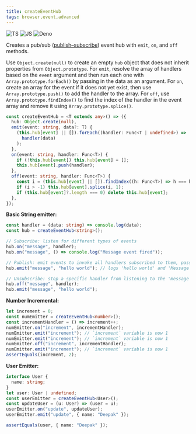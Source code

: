 ```yaml
---
title: createEventHub
tags: browser,event,advanced
---
```


![TS](https://img.shields.io/badge/supports-typescript-blue.svg?style=flat-square)
![JS](https://img.shields.io/badge/supports-javascript-yellow.svg?style=flat-square)
![Deno](https://img.shields.io/badge/supports-deno-green.svg?style=flat-square)

Creates a pub/sub ([publish–subscribe](https://en.wikipedia.org/wiki/Publish%E2%80%93subscribe_pattern)) event hub with `emit`, `on`, and `off` methods.

Use `Object.create(null)` to create an empty `hub` object that does not inherit properties from `Object.prototype`.
For `emit`, resolve the array of handlers based on the `event` argument and then run each one with `Array.prototype.forEach()` by passing in the data as an argument.
For `on`, create an array for the event if it does not yet exist, then use `Array.prototype.push()` to add the handler
to the array.
For `off`, use `Array.prototype.findIndex()` to find the index of the handler in the event array and remove it using `Array.prototype.splice()`.

```ts
const createEventHub = <T extends any>() => ({
  hub: Object.create(null),
  emit(event: string, data?: T) {
    (this.hub[event] || []).forEach((handler: Func<T | undefined>) =>
      handler(data)
    );
  },
  on(event: string, handler: Func<T>) {
    if (!this.hub[event]) this.hub[event] = [];
    this.hub[event].push(handler);
  },
  off(event: string, handler: Func<T>) {
    const i = (this.hub[event] || []).findIndex((h: Func<T>) => h === handler);
    if (i > -1) this.hub[event].splice(i, 1);
    if (this.hub[event]?.length === 0) delete this.hub[event];
  },
});
```

**Basic String emitter:**

```ts
const handler = (data: string) => console.log(data);
const hub = createEventHub<string>();

// Subscribe: listen for different types of events
hub.on("message", handler);
hub.on("message", () => console.log("Message event fired"));

// Publish: emit events to invoke all handlers subscribed to them, passing the data to them as an argument
hub.emit("message", "hello world"); // logs 'hello world' and 'Message event fired'

// Unsubscribe: stop a specific handler from listening to the 'message' event
hub.off("message", handler);
hub.emit("message", "hello world");
```

**Number Incremental:**

```ts
let increment = 0;
const numEmitter = createEventHub<number>();
const incrementHandler = () => increment++;
numEmitter.on("increment", incrementHandler);
numEmitter.emit("increment"); // `increment` variable is now 1
numEmitter.emit("increment"); // `increment` variable is now 1
numEmitter.off("increment", incrementHandler);
numEmitter.emit("increment"); // `increment` variable is now 1
assertEquals(increment, 2);
```

**User Emitter:**

```ts
interface User {
  name: string;
}
let user: User | undefined;
const userEmitter = createEventHub<User>();
const updateUser = (u: User) => (user = u);
userEmitter.on("update", updateUser);
userEmitter.emit("update", { name: "Deepak" });

assertEquals(user, { name: "Deepak" });
```
